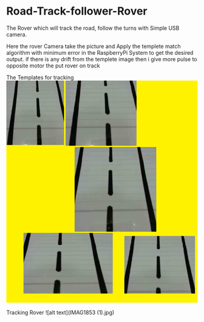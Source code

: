 # Road-Track-follower-Rover
The Rover which will track the road, follow the turns with Simple USB camera.

Here the rover Camera take the picture and Apply the templete match algorithm with minimum error in the RaspberryPi System to get the desired output. if there is any drift from the templete image then i give more pulse to opposite motor the put rover on track


The Templates for tracking
![alt text](templete.png)



Tracking Rover
![alt text](IMAG1853 (1).jpg)
